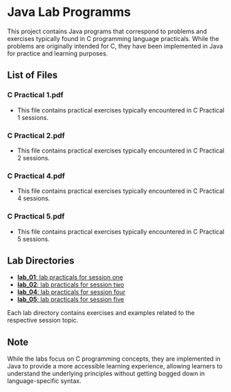 # Java Lab Programms

This project contains Java programs that correspond to problems and exercises typically found in C programming language practicals. While the problems are originally intended for C, they have been implemented in Java for practice and learning purposes.

## List of Files

### C Practical 1.pdf

- This file contains practical exercises typically encountered in C Practical 1 sessions.

### C Practical 2.pdf

- This file contains practical exercises typically encountered in C Practical 2 sessions.

### C Practical 4.pdf

- This file contains practical exercises typically encountered in C Practical 4 sessions.

### C Practical 5.pdf

- This file contains practical exercises typically encountered in C Practical 5 sessions.

## Lab Directories

- [**lab_01**: lab practicals for session one](lab_01)
- [**lab_02**: lab practicals for session two](lab_02)
- [**lab_04**: lab practicals for session four](lab_04)
- [**lab_05**: lab practicals for session five](lab_05)

Each lab directory contains exercises and examples related to the respective session topic.

## Note

While the labs focus on C programming concepts, they are implemented in Java to provide a more accessible learning experience, allowing learners to understand the underlying principles without getting bogged down in language-specific syntax.
